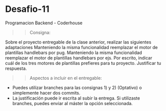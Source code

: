 # Desafio-11
 Programacion Backend - Coderhouse
>> Consigna:  

Sobre el proyecto entregable de la clase anterior, realizar las siguientes adaptaciones
Manteniendo la misma funcionalidad reemplazar el motor de plantillas handlebars por pug.
Manteniendo la misma funcionalidad reemplazar el motor de plantillas handlebars por ejs.
Por escrito, indicar cuál de los tres motores de plantillas prefieres para tu proyecto. Justificar tu respuesta.


>> Aspectos a incluir en el entregable:
- Puedes utilizar branches para las consignas 1) y 2) (Optativo) o simplemente hacer dos commits.
- La justificación puede ir escrita al subir la entrega. Si utilizaste branches, puedes enviar al máster la opción seleccionada.
